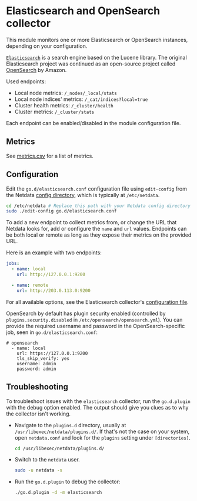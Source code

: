 # Elasticsearch and OpenSearch collector

This module monitors one or more Elasticsearch or OpenSearch instances, depending on your configuration.

[`Elasticsearch`](https://www.elastic.co/elasticsearch/) is a search engine based on the Lucene library. The original Elasticsearch project 
was continued as an open-source project called [OpenSearch](https://opensearch.org/) by Amazon. 

Used endpoints:

- Local node metrics: `/_nodes/_local/stats`
- Local node indices' metrics: `/_cat/indices?local=true`
- Cluster health metrics: `/_cluster/health`
- Cluster metrics: `/_cluster/stats`

Each endpoint can be enabled/disabled in the module configuration file.

## Metrics

See [metrics.csv](https://github.com/netdata/go.d.plugin/blob/master/modules/elasticsearch/metrics.csv) for a list of
metrics.

## Configuration

Edit the `go.d/elasticsearch.conf` configuration file using `edit-config` from the
Netdata [config directory](https://github.com/netdata/netdata/blob/master/docs/configure/nodes.md), which is typically
at `/etc/netdata`.

```bash
cd /etc/netdata # Replace this path with your Netdata config directory
sudo ./edit-config go.d/elasticsearch.conf
```

To add a new endpoint to collect metrics from, or change the URL that Netdata looks for, add or configure the `name` and
`url` values. Endpoints can be both local or remote as long as they expose their metrics on the provided URL.

Here is an example with two endpoints:

```yaml
jobs:
  - name: local
    url: http://127.0.0.1:9200

  - name: remote
    url: http://203.0.113.0:9200
```

For all available options, see the Elasticsearch
collector's [configuration file](https://github.com/netdata/go.d.plugin/blob/master/config/go.d/elasticsearch.conf).

OpenSearch by default has plugin security enabled (controlled by `plugins.security.disabled` in `/etc/opensearch/opensearch.yml`).
You can provide the required username and password in the OpenSearch-specific job, seen in `go.d/elasticsearch.conf`:
```
# opensearch
  - name: local
    url: https://127.0.0.1:9200
    tls_skip_verify: yes
    username: admin
    password: admin
```

## Troubleshooting

To troubleshoot issues with the `elasticsearch` collector, run the `go.d.plugin` with the debug option enabled. The
output should give you clues as to why the collector isn't working.

- Navigate to the `plugins.d` directory, usually at `/usr/libexec/netdata/plugins.d/`. If that's not the case on
  your system, open `netdata.conf` and look for the `plugins` setting under `[directories]`.

  ```bash
  cd /usr/libexec/netdata/plugins.d/
  ```

- Switch to the `netdata` user.

  ```bash
  sudo -u netdata -s
  ```

- Run the `go.d.plugin` to debug the collector:

  ```bash
  ./go.d.plugin -d -m elasticsearch
  ```
